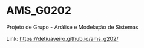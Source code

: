 # AMS_G0202
Projeto de Grupo - Análise e Modelação de Sistemas

Link: https://detiuaveiro.github.io/ams_g202/
